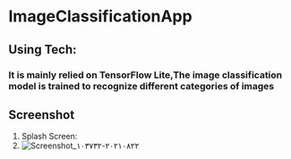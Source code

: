 # ImageClassificationApp
## Using Tech:
### It is mainly relied on TensorFlow Lite,The image classification model is trained to recognize different categories of images
## Screenshot 
1. Splash Screen:
2. ![Screenshot_٢٠٢١٠٨٢٢-١٠٣٧٣٢](https://user-images.githubusercontent.com/88562339/130346691-32cecc53-f706-4ccf-abbc-f2d85c0996d1.jpg)

